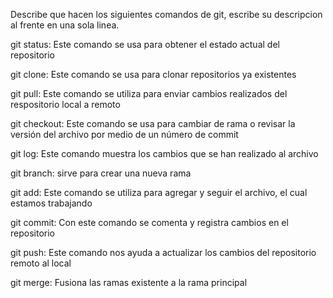 Describe que hacen los siguientes comandos de git, escribe su descripcion al frente en una sola linea.

git status: Este comando se usa para obtener el estado actual del repositorio

git clone: Este comando se usa para clonar repositorios ya existentes

git pull: Este comando se utiliza para enviar cambios realizados del respositorio local a remoto

git checkout: Este comando se usa para cambiar de rama o revisar la versión del archivo por medio de un número de commit

git log: Este comando muestra los cambios que se han realizado al archivo

git branch: sirve para crear una nueva rama

git add: Este comando se utiliza para agregar y seguir el archivo, el cual estamos trabajando

git commit: Con este comando se comenta y registra cambios en el repositorio

git push: Este comando nos ayuda a actualizar los cambios del repositorio remoto al local
 
git merge: Fusiona las ramas existente a la rama principal
